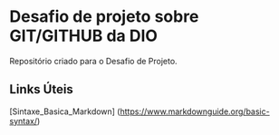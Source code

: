 # Desafio de projeto sobre GIT/GITHUB da DIO
Repositório criado para o Desafio de Projeto.

## Links Úteis
[Sintaxe_Basica_Markdown] (https://www.markdownguide.org/basic-syntax/)
